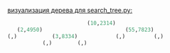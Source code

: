 [визуализация дерева для search_tree.py:](https://github.com/grifguitar/algo-2024/blob/main/examples/search_tree/search_tree.py)

```haskell
                         (10,2314)
   (2,4950)                          (55,7823)
(,)           (3,8334)            (,)         (,)
           (,)        (,)
```
